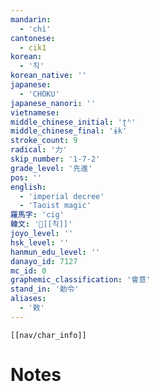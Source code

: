 ```yaml
---
mandarin:
  - 'chì'
cantonese:
  - cik1
korean:
  - '칙'
korean_native: ''
japanese:
  - 'CHOKU'
japanese_nanori: ''
vietnamese:
middle_chinese_initial: 'ʈʰ'
middle_chinese_final: 'ɨk'
stroke_count: 9
radical: '力'
skip_number: '1-7-2'
grade_level: '先進'
pos: ''
english:
  - 'imperial decree'
  - 'Taoist magic'
羅馬字: 'cig'
韓文: '[[칙]]'
joyo_level: ''
hsk_level: ''
hanmun_edu_level: ''
danayo_id: 7127
mc_id: 0
graphemic_classification: '會意'
stand_in: '勅令'
aliases:
  - '敕'
---
```

```meta-bind-embed
[[nav/char_info]]
```

# Notes
